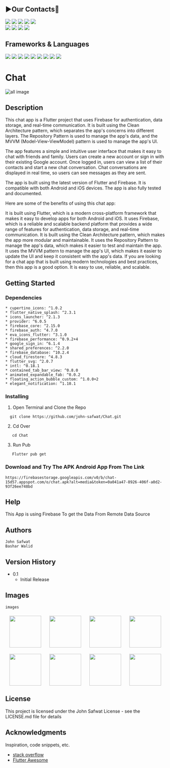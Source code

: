 ## **▶️Our Contacts📱**
<a href="https://github.com/john-safwat"><img src="https://img.shields.io/badge/GitHub-100000?style=for-the-badge&logo=github&logoColor=white"/></a>
<a href="https://www.linkedin.com/in/john-safwat-b3645427a/" title="LinkedIn"><img src="https://img.shields.io/badge/LinkedIn-0077B5?style=for-the-badge&logo=linkedin&logoColor=white"/></a>
<a href="https://www.facebook.com/john.safwat.77/" title="LinkedIn"><img src="https://img.shields.io/badge/Facebook-1877F2?style=for-the-badge&logo=facebook&logoColor=white"/></a>
<a href="https://www.instagram.com/john_s_911/" title="LinkedIn"><img src="https://img.shields.io/badge/Instagram-E4405F?style=for-the-badge&logo=instagram&logoColor=white"/></a>
<a href="https://www.behance.net/johnsafwat" title="LinkedIn"><img src="https://img.shields.io/badge/-Behance-blue?style=for-the-badge&logo=behance&logoColor=white"/></a>
<br>
<a href="https://github.com/basharwalid"><img src="https://img.shields.io/badge/GitHub-100000?style=for-the-badge&logo=github&logoColor=white"/></a>
<a href="https://www.linkedin.com/in/bashar-walid-82a538283/" title="LinkedIn"><img src="https://img.shields.io/badge/LinkedIn-0077B5?style=for-the-badge&logo=linkedin&logoColor=white"/></a>
<a href="https://www.facebook.com/bashar.walid.54" title="LinkedIn"><img src="https://img.shields.io/badge/Facebook-1877F2?style=for-the-badge&logo=facebook&logoColor=white"/></a>
<a href="https://www.instagram.com/fr.bashar/" title="LinkedIn"><img src="https://img.shields.io/badge/Instagram-E4405F?style=for-the-badge&logo=instagram&logoColor=white"/></a>


## Frameworks & Languages 
<a><img src = "https://img.shields.io/badge/Flutter-02569B?style=for-the-badge&logo=flutter&logoColor=white"></a>
<a><img src = "https://img.shields.io/badge/Dart-0175C2?style=for-the-badge&logo=dart&logoColor=white"></a>
<a><img src = "https://img.shields.io/badge/firebase-ffca28?style=for-the-badge&logo=firebase&logoColor=black"></a>
<a><img src = "https://img.shields.io/badge/Android_Studio-3DDC84?style=for-the-badge&logo=android-studio&logoColor=white"></a>
<a><img src = "https://img.shields.io/badge/Adobe%20Photoshop-31A8FF?style=for-the-badge&logo=Adobe%20Photoshop&logoColor=black"></a>
<a><img src = "https://img.shields.io/badge/Adobe%20XD-470137?style=for-the-badge&logo=Adobe%20XD&logoColor=#FF61F6"></a>
<a><img src = "https://img.shields.io/badge/Android-3DDC84?style=for-the-badge&logo=android&logoColor=white"></a>
<a><img src = "https://img.shields.io/badge/iOS-000000?style=for-the-badge&logo=ios&logoColor=white"></a>
<a><img src = "https://img.shields.io/badge/GIT-E44C30?style=for-the-badge&logo=git&logoColor=white"></a>



# Chat

![all image](https://firebasestorage.googleapis.com/v0/b/chat-15d57.appspot.com/o/2%20App_Screen_MockupsForFree.png?alt=media&token=5efdd8b4-e2d3-44ca-a971-55011f05a351)
## Description


This chat app is a Flutter project that uses Firebase for authentication, data storage, and real-time communication. It is built using the Clean Architecture pattern, which separates the app's concerns into different layers. The Repository Pattern is used to manage the app's data, and the MVVM (Model-View-ViewModel) pattern is used to manage the app's UI.

The app features a simple and intuitive user interface that makes it easy to chat with friends and family. Users can create a new account or sign in with their existing Google account. Once logged in, users can view a list of their contacts and start a new chat conversation. Chat conversations are displayed in real time, so users can see messages as they are sent.

The app is built using the latest version of Flutter and Firebase. It is compatible with both Android and iOS devices. The app is also fully tested and documented.

Here are some of the benefits of using this chat app:

It is built using Flutter, which is a modern cross-platform framework that makes it easy to develop apps for both Android and iOS.
It uses Firebase, which is a reliable and scalable backend platform that provides a wide range of features for authentication, data storage, and real-time communication.
It is built using the Clean Architecture pattern, which makes the app more modular and maintainable.
It uses the Repository Pattern to manage the app's data, which makes it easier to test and maintain the app.
It uses the MVVM pattern to manage the app's UI, which makes it easier to update the UI and keep it consistent with the app's data.
If you are looking for a chat app that is built using modern technologies and best practices, then this app is a good option. It is easy to use, reliable, and scalable.

## Getting Started

### Dependencies

    * cupertino_icons: ^1.0.2
    * flutter_native_splash: ^2.3.1
    * icons_launcher: ^2.1.3
    * provider: ^6.0.5
    * firebase_core: ^2.15.0
    * firebase_auth: ^4.7.0
    * eva_icons_flutter: ^3.1.0
    * firebase_performance: ^0.9.2+4
    * google_sign_in: ^6.1.4
    * shared_preferences: ^2.2.0
    * firebase_database: ^10.2.4
    * cloud_firestore: ^4.8.3
    * flutter_svg: ^2.0.7
    * intl: ^0.18.1
    * contained_tab_bar_view: ^0.8.0
    * animated_expandable_fab: ^0.0.2
    * floating_action_bubble_custom: ^1.0.0+2
    * elegant_notification: ^1.10.1


### Installing

1. Open Terminal and Clone the Repo
```
  git clone https://github.com/john-safwat/Chat.git
```

2. Cd Over
```
   cd Chat
```

3. Run Pub
```
   Flutter pub get
```

### Download and Try The APK Android App From The Link

````
https://firebasestorage.googleapis.com/v0/b/chat-15d57.appspot.com/o/chat.apk?alt=media&token=0a041a47-8926-406f-a0d2-93f26ee748bd
````

## Help

This App is using Firebase To get the Data From Remote Data Source 

## Authors

````
John Safwat
Bashar Walid
````

## Version History

* 0.1
    * Initial Release

## Images 
````
images
````
<div style= "display : flex ; justify-content: space-around ; margin : 20px 0px">
<img src = "https://firebasestorage.googleapis.com/v0/b/chat-15d57.appspot.com/o/Screenshot_20230728_055235.png?alt=media&token=17ccea8f-fa09-4299-b2b7-abbb0fe04d09" width = "100px">
<img src = "https://firebasestorage.googleapis.com/v0/b/chat-15d57.appspot.com/o/Screenshot_20230728_055303.png?alt=media&token=7a1d5aff-b705-4ede-abc5-ec839a41e2bb" width = "100px">
<img src = "https://firebasestorage.googleapis.com/v0/b/chat-15d57.appspot.com/o/Screenshot_20230728_055316.png?alt=media&token=2bab122e-9ae4-46d2-b3da-99dda4d5411c" width = "100px">
<img src = "https://firebasestorage.googleapis.com/v0/b/chat-15d57.appspot.com/o/Screenshot_20230728_055340.png?alt=media&token=3e5cfecf-c53b-46ea-a426-a522b22a489f" width = "100px">
</div>
<div style= "display : flex ; justify-content: space-around ; margin : 20px 0px">
<img src = "https://firebasestorage.googleapis.com/v0/b/chat-15d57.appspot.com/o/Screenshot_20230728_055357.png?alt=media&token=dc5c5a79-d2ca-4c6a-a86a-b9fb116d7e58" width = "100px">
<img src = "https://firebasestorage.googleapis.com/v0/b/chat-15d57.appspot.com/o/Screenshot_20230728_055410.png?alt=media&token=329cebd2-0be3-431b-bb26-1290062dc4b1" width = "100px">
<img src = "https://firebasestorage.googleapis.com/v0/b/chat-15d57.appspot.com/o/Screenshot_20230728_055424.png?alt=media&token=cb54cc17-c8d7-481b-a238-e18529aba959" width = "100px">
<img src = "https://firebasestorage.googleapis.com/v0/b/chat-15d57.appspot.com/o/Screenshot_20230728_055439.png?alt=media&token=eca4deae-84e4-4057-9e65-5ea6125c98a1" width = "100px">
</div>

## License

This project is licensed under the John Safwat License - see the LICENSE.md file for details

## Acknowledgments

Inspiration, code snippets, etc.
* [stack overflow](https://stackoverflow.com/)
* [Flutter Awesome](https://flutterawesome.com/)

